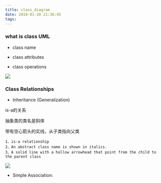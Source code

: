 ```yaml
---
title: class_diagram
date: 2019-01-20 21:36:45
tags:
---
```



### what is class UML

- class name 

- class attributes

- class operations


![](https://beer-1256523277.cos.ap-shanghai.myqcloud.com/blog/20190122001548.png
)
### Class Relationships


- Inheritance (Generalization)

is-a的关系

抽象类的类名是斜体

带有空心箭头的实线，从子类指向父类
```
1、is-a relationship
2、An abstract class name is shown in italics.
3、A solid line with a hollow arrowhead that point from the child to the parent class
```

![](https://beer-1256523277.cos.ap-shanghai.myqcloud.com/blog/20190122003315.png
)

- Simple Association:

